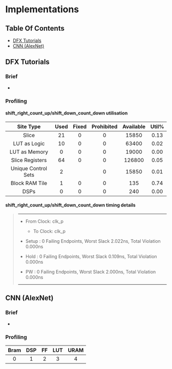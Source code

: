 # Implementations

## Table Of Contents
- [DFX Tutorials](#dfx-tutorials)
- [CNN (AlexNet)](#cnn-alexnet)

## DFX Tutorials
### Brief
- 
### Profiling
#### shift_right_count_up/shift_down_count_down utilisation
|      Site Type      | Used | Fixed | Prohibited | Available | Util% |
| :-----------------: | :--: | :---: | :--------: | :-------: | :---: |
|        Slice        |  21  |   0   |     0      |   15850   | 0.13  |
|    LUT as Logic     |  10  |   0   |     0      |   63400   | 0.02  |
|    LUT as Memory    |  0   |   0   |     0      |   19000   | 0.00  |
|   Slice Registers   |  64  |   0   |     0      |  126800   | 0.05  |
| Unique Control Sets |  2   |       |     0      |   15850   | 0.01  |
|   Block RAM Tile    |  1   |   0   |     0      |    135    | 0.74  |
|        DSPs         |  0   |   0   |     0      |    240    | 0.00  |

#### shift_right_count_up/shift_down_count_down timing details
> ---------------------------------------------------------------------------------------------------
> - From Clock:  clk_p
>   - To Clock:  clk_p
> 
> - Setup :            0  Failing Endpoints,  Worst Slack        2.022ns,  Total Violation        0.000ns
> - Hold  :            0  Failing Endpoints,  Worst Slack        0.109ns,  Total Violation        0.000ns
> - PW    :            0  Failing Endpoints,  Worst Slack        2.000ns,  Total Violation        0.000ns
> ---------------------------------------------------------------------------------------------------

## CNN (AlexNet)
### Brief
- 
### Profiling
| Bram | DSP | FF  | LUT | URAM |
| :--: | :-: | :-: | :-: | :--: |
|  0   |  1  |  2  |  3  |  4   |
